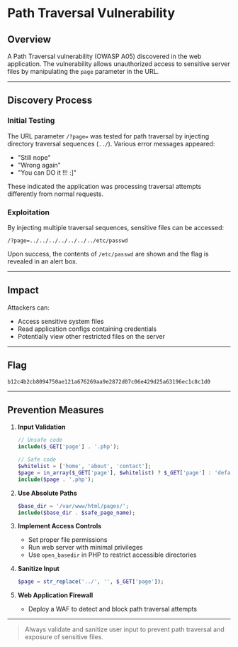# Path Traversal Vulnerability

## Overview
A Path Traversal vulnerability (OWASP A05) discovered in the web application. The vulnerability allows unauthorized access to sensitive server files by manipulating the `page` parameter in the URL.

---

## Discovery Process

### Initial Testing
The URL parameter `/?page=` was tested for path traversal by injecting directory traversal sequences (`../`). Various error messages appeared:
- "Still nope"
- "Wrong again"
- "You can DO it !!! :]"

These indicated the application was processing traversal attempts differently from normal requests.

### Exploitation
By injecting multiple traversal sequences, sensitive files can be accessed:
```
/?page=../../../../../../../etc/passwd
```
Upon success, the contents of `/etc/passwd` are shown and the flag is revealed in an alert box.

---

## Impact
Attackers can:
- Access sensitive system files
- Read application configs containing credentials
- Potentially view other restricted files on the server

---

## Flag
`b12c4b2cb8094750ae121a676269aa9e2872d07c06e429d25a63196ec1c8c1d0`

---

## Prevention Measures

1. **Input Validation**
    ```php
    // Unsafe code
    include($_GET['page'] . '.php');

    // Safe code
    $whitelist = ['home', 'about', 'contact'];
    $page = in_array($_GET['page'], $whitelist) ? $_GET['page'] : 'default';
    include($page . '.php');
    ```

2. **Use Absolute Paths**
    ```php
    $base_dir = '/var/www/html/pages/';
    include($base_dir . $safe_page_name);
    ```

3. **Implement Access Controls**
    - Set proper file permissions
    - Run web server with minimal privileges
    - Use `open_basedir` in PHP to restrict accessible directories

4. **Sanitize Input**
    ```php
    $page = str_replace('../', '', $_GET['page']);
    ```

5. **Web Application Firewall**
    - Deploy a WAF to detect and block path traversal attempts

---

> Always validate and sanitize user input to prevent path traversal and exposure of sensitive files.